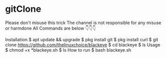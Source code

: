 # gitClone
Please don't misuse this trick The channel 
is not responsible for any misuse or harmdone 
All Commands are below 👇👇👇

Installation
$ apt update && upgrade
$ pkg install git
$ pkg install curl
$ git clone https://github.com/thelinuxchoice/blackeye
$ cd blackeye
$ ls
Usage
$ chmod +x *blackeye.sh
$ ls
How to run
$ bash blackeye.sh

